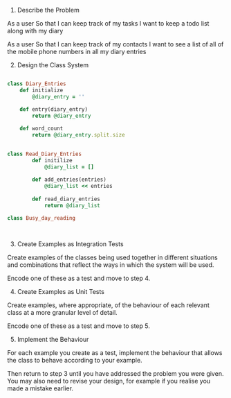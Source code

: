 1. Describe the Problem

<!-- As a user
So that I can record my experiences
I want to keep a regular diary -->

<!-- As a user
So that I can reflect on my experiences
I want to read my past diary entries -->

<!-- As a user
So that I can reflect on my experiences in my busy day
I want to select diary entries to read based on how much time I have and my reading speed -->

As a user
So that I can keep track of my tasks
I want to keep a todo list along with my diary

As a user
So that I can keep track of my contacts
I want to see a list of all of the mobile phone numbers in all my diary entries

2. Design the Class System

``` ruby

class Diary_Entries
    def initialize
        @diary_entry = ''

    def entry(diary_entry)
        return @diary_entry
        
    def word_count
        return @diary_entry.split.size
    

class Read_Diary_Entries
        def initilize
            @diary_list = []
        
        def add_entries(entries)
            @diary_list << entries
        
        def read_diary_entries
            return @diary_list

class Busy_day_reading 
          
            
``` 

3. Create Examples as Integration Tests

Create examples of the classes being used together in different situations and combinations that reflect the ways in which the system will be used.

Encode one of these as a test and move to step 4.

4. Create Examples as Unit Tests

Create examples, where appropriate, of the behaviour of each relevant class at a more granular level of detail.

Encode one of these as a test and move to step 5.

5. Implement the Behaviour

For each example you create as a test, implement the behaviour that allows the class to behave according to your example.

Then return to step 3 until you have addressed the problem you were given. You may also need to revise your design, for example if you realise you made a mistake earlier.